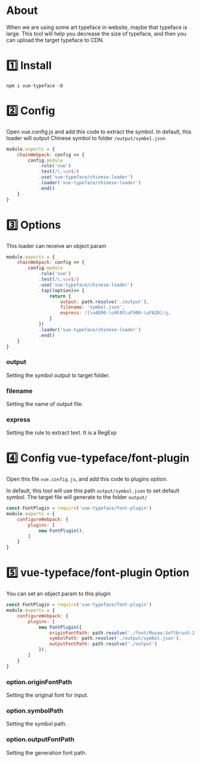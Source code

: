 # About
When we are using some art typeface in website, maybe that typeface is large.
This tool will help you decrease the size of typeface, and then you can upload 
the target typeface to CDN.
# 1️⃣ Install

```shell
npm i vue-typeface -D
```

# 2️⃣ Config
Open vue.config.js and add this code to extract the symbol.
In default, this loader will output Chinese symbol to folder
```/output/symbol.json```
```js
module.exports = {
    chainWebpack: config => {
        config.module
            .rule('vue')
            .test(/\.vue$/)
            .use('vue-typeface/chinese-loader')
            .loader('vue-typeface/chinese-loader')
            .end()
    }
}
```
# 3️⃣ Options
This loader can receive an object param
```javascript
module.exports = {
    chainWebpack: config => {
        config.module
            .rule('vue')
            .test(/\.vue$/)
            .use('vue-typeface/chinese-loader')
            .tap((option)=> {
                return {
                    output: path.resolve('./output'),
                    filename: 'symbol.json',
                    express: /[\u4E00-\u9FA5\uF900-\uFA2D]/g,
                }
            })
            .loader('vue-typeface/chinese-loader')
            .end()
    }
}
```
### output
Setting the symbol output to target folder.
### filename
Setting the name of output file.
### express
Setting the rule to extract text. It is a RegExp

# 4️⃣ Config vue-typeface/font-plugin

Open this file ```vue.config.js```, and add this code to plugins option.

In default, this tool will use this path ```output/symbol.json``` to set default
symbol. The target file will generate to the folder ```output/```

```javascript
const FontPlugin = require('vue-typeface/font-plugin')
module.exports = {
    configureWebpack: {
        plugins: [
            new FontPlugin(),
        ]
    }
}
```

# 5️⃣ vue-typeface/font-plugin Option

You can set an object param to this plugin

```javascript
const FontPlugin = require('vue-typeface/font-plugin')
module.exports = {
    configureWebpack: {
        plugins: [
            new FontPlugin({
                originFontPath: path.resolve('./font/Muyao-Softbrush-2.ttf'),
                symbolPath: path.resolve('./output/symbol.json'),
                outputFontPath: path.resolve('./output')
            }),
        ]
    }
}
```

### option.originFontPath

Setting the original font for input.

### option.symbolPath

Setting the symbol path.

### option.outputFontPath

Setting the generation font path.
